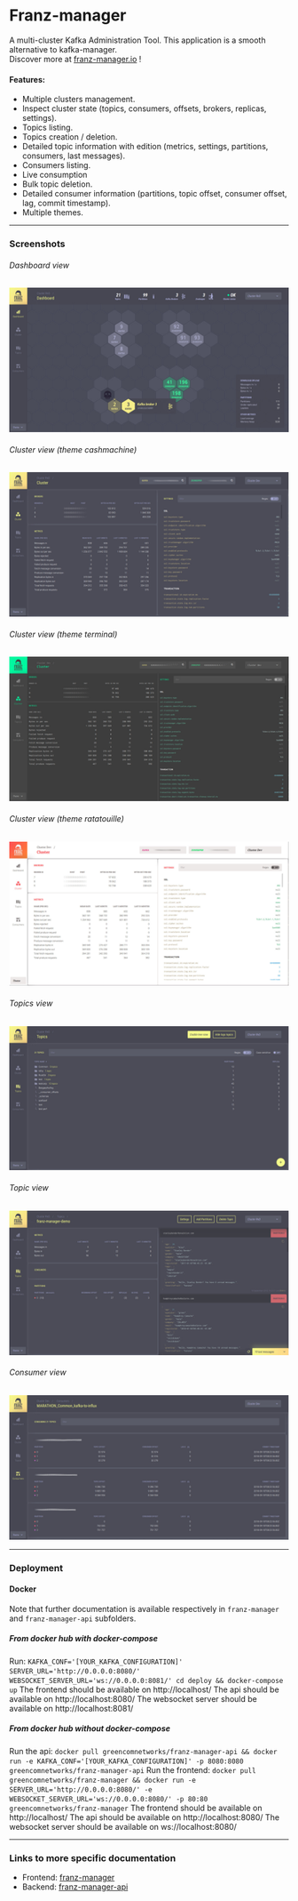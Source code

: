 # Franz-manager
A multi-cluster Kafka Administration Tool.
This application is a smooth alternative to kafka-manager.  
Discover more at [franz-manager.io](https://www.franz-manager.io/) !

#### Features:
- Multiple clusters management.
- Inspect cluster state (topics, consumers, offsets, brokers, replicas, settings).
- Topics listing.
- Topics creation / deletion.
- Detailed topic information with edition (metrics, settings, partitions, consumers, last messages).
- Consumers listing.
- Live consumption
- Bulk topic deletion.
- Detailed consumer information (partitions, topic offset, consumer offset, lag, commit timestamp).
- Multiple themes.
 
 ---

### Screenshots
###### Dashboard view
![dashboard view](documentation/images/dashboard_view.jpg)
###### Cluster view (theme cashmachine)
![cluster view](documentation/images/cluster_view.jpg)
###### Cluster view (theme terminal)
![cluster view](documentation/images/cluster_view_terminal.jpg)
###### Cluster view (theme ratatouille)
![cluster view](documentation/images/cluster_view_ratatouille.jpg)
###### Topics view
![topics view](documentation/images/topics_view.jpg)
###### Topic view
![topic view](documentation/images/topic_view.jpg)
###### Consumer view
![consumer view](documentation/images/consumer_view.jpg)

---

### Deployment
#### Docker
Note that further documentation is available respectively in `franz-manager` and `franz-manager-api` subfolders.
##### From docker hub with docker-compose
Run: `KAFKA_CONF='[YOUR_KAFKA_CONFIGURATION]' SERVER_URL='http://0.0.0.0:8080/' WEBSOCKET_SERVER_URL='ws://0.0.0.0:8081/' cd deploy && docker-compose up`
The frontend should be available on http://localhost/
The api should be available on http://localhost:8080/
The websocket server should be available on http://localhost:8081/

##### From docker hub without docker-compose
Run the api: `docker pull greencomnetworks/franz-manager-api && docker run -e KAFKA_CONF='[YOUR_KAFKA_CONFIGURATION]' -p 8080:8080 greencomnetworks/franz-manager-api`
Run the frontend: `docker pull greencomnetworks/franz-manager && docker run -e SERVER_URL='http://0.0.0.0:8080/' -e WEBSOCKET_SERVER_URL='ws://0.0.0.0:8080/' -p 80:80 greencomnetworks/franz-manager`
The frontend should be available on http://localhost/
The api should be available on http://localhost:8080/
The websocket server should be available on ws://localhost:8080/

---

### Links to more specific documentation
* Frontend: [franz-manager](franz-manager/README.md)
* Backend: [franz-manager-api](franz-manager-api/README.md)